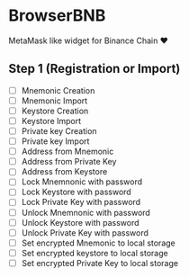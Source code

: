 # BrowserBNB
MetaMask like widget for Binance Chain ❤️ 

## Step 1 (Registration or Import)

- [ ] Mnemonic Creation
- [ ] Mnemonic Import
- [ ] Keystore Creation
- [ ] Keystore Import
- [ ] Private key Creation
- [ ] Private key Import
- [ ] Address from Mnemonic
- [ ] Address from Private Key
- [ ] Address from Keystore
- [ ] Lock Mnemnonic with password
- [ ] Lock Keystore with password
- [ ] Lock Private Key with password
- [ ] Unlock Mnemnonic with password
- [ ] Unlock Keystore with password
- [ ] Unlock Private Key with password
- [ ] Set encrypted Mnemonic to local storage
- [ ] Set encrypted keystore to local storage
- [ ] Set encrypted Private Key to local storage
